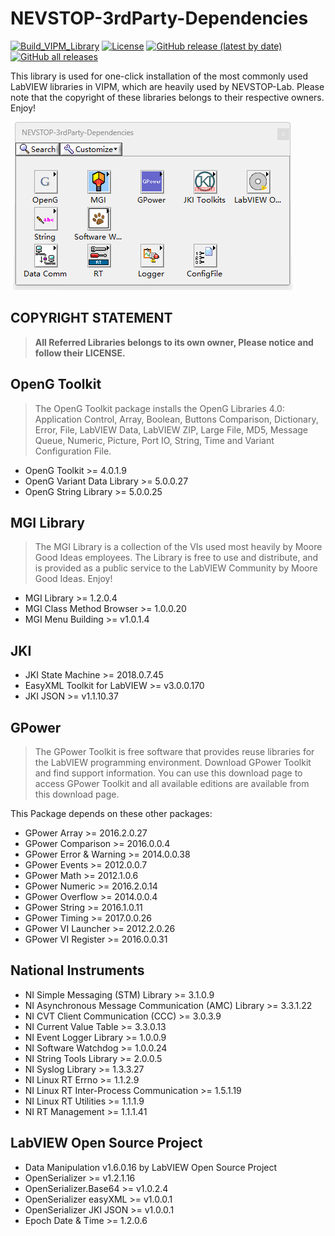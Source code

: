 # NEVSTOP-3rdParty-Dependencies

[![Build_VIPM_Library](https://github.com/NEVSTOP-LAB/NEVSTOP-3rdParty-Dependencies/actions/workflows/Build_VIPM_Library.yml/badge.svg)](https://github.com/NEVSTOP-LAB/NEVSTOP-3rdParty-Dependencies/actions/workflows/Build_VIPM_Library.yml)
[![License](https://img.shields.io/badge/License-Apache_2.0-blue.svg)](https://opensource.org/licenses/Apache-2.0)
[![GitHub release (latest by date)](https://img.shields.io/github/v/release/NEVSTOP-LAB/NEVSTOP-3rdParty-Dependencies)](https://github.com/NEVSTOP-LAB/NEVSTOP-3rdParty-Dependencies/releases)
[![GitHub all releases](https://img.shields.io/github/downloads/NEVSTOP-LAB/NEVSTOP-3rdParty-Dependencies/total)](https://github.com/NEVSTOP-LAB/NEVSTOP-3rdParty-Dependencies/releases)

This library is used for one-click installation of the most commonly used LabVIEW libraries in VIPM, which are heavily used by NEVSTOP-Lab. Please note that the copyright of these libraries belongs to their respective owners. Enjoy!

![palette](./.github/Palette.png)

## **COPYRIGHT STATEMENT**

>
> **All Referred Libraries belongs to its own owner, Please notice and follow their LICENSE.**
>

## OpenG Toolkit

> The OpenG Toolkit package installs the OpenG Libraries 4.0: Application Control, Array, Boolean, Buttons Comparison, Dictionary, Error, File, LabVIEW Data, LabVIEW ZIP, Large File, MD5, Message Queue, Numeric, Picture, Port IO, String, Time and Variant Configuration File.

- OpenG Toolkit >= 4.0.1.9
- OpenG Variant Data Library >= 5.0.0.27
- OpenG String Library >= 5.0.0.25

## MGI Library

> The MGI Library is a collection of the VIs used most heavily by Moore Good Ideas employees. The Library is free to use and distribute, and is provided as a public service to the LabVIEW Community by Moore Good Ideas. Enjoy!

- MGI Library >= 1.2.0.4
- MGI Class Method Browser >= 1.0.0.20
- MGI Menu Building >= v1.0.1.4

## JKI

- JKI State Machine >= 2018.0.7.45
- EasyXML Toolkit for LabVIEW  >= v3.0.0.170
- JKI JSON >= v1.1.10.37

## GPower

> The GPower Toolkit is free software that provides reuse libraries for the LabVIEW programming environment. Download GPower Toolkit and find support information. You can use this download page to access GPower Toolkit and all available editions are available from this download page.

  This Package depends on these other packages:
- GPower Array >= 2016.2.0.27
- GPower Comparison >= 2016.0.0.4
- GPower Error & Warning >= 2014.0.0.38
- GPower Events >= 2012.0.0.7
- GPower Math >= 2012.1.0.6
- GPower Numeric >= 2016.2.0.14
- GPower Overflow >= 2014.0.0.4
- GPower String >= 2016.1.0.11
- GPower Timing >= 2017.0.0.26
- GPower VI Launcher >= 2012.2.0.26
- GPower VI Register >= 2016.0.0.31

## National Instruments

- NI Simple Messaging (STM) Library >= 3.1.0.9
- NI Asynchronous Message Communication (AMC) Library >= 3.3.1.22
- NI CVT Client Communication (CCC) >= 3.0.3.9
- NI Current Value Table >= 3.3.0.13
- NI Event Logger Library >= 1.0.0.9
- NI Software Watchdog >= 1.0.0.24
- NI String Tools Library >= 2.0.0.5
- NI Syslog Library >= 1.3.3.27
- NI Linux RT Errno >= 1.1.2.9
- NI Linux RT Inter-Process Communication >= 1.5.1.19
- NI Linux RT Utilities >= 1.1.1.9
- NI RT Management >= 1.1.1.41

## LabVIEW Open Source Project

- Data Manipulation v1.6.0.16 by LabVIEW Open Source Project
- OpenSerializer >= v1.2.1.16
- OpenSerializer.Base64 >= v1.0.2.4
- OpenSerializer easyXML >= v1.0.0.1
- OpenSerializer JKI JSON >= v1.0.0.1
- Epoch Date & Time >= 1.2.0.6
